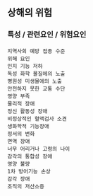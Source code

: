 ## 상해의 위험



### 특성 / 관련요인 / 위험요인

>   

    지역사회 예방 접종 수준
    위해 요인
    인지 기능 저하
    독성 화학 물질에의 노출
    병원성 미생물에의 노출
    안전하지 못한 교통 수단
    영양 부족
    물리적 장애
    정신 활동성 장애
    비정상적인 혈액검사 소견
    생화학적 기능장애
    정서의 변화
    면역 장애
    너무 어리거나 고령의 나이
    감각의 통합성 장애
    영양 불량
    1차 방어기능 손상
    감각 장애
    조직의 저산소증
